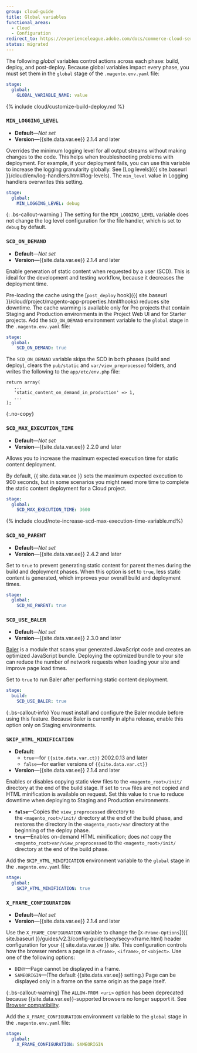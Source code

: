 ```yaml
---
group: cloud-guide
title: Global variables
functional_areas:
  - Cloud
  - Configuration
redirect_to: https://experienceleague.adobe.com/docs/commerce-cloud-service/user-guide/configure/env/stage/variables-global.html
status: migrated
---
```


The following _global_ variables control actions across each phase: build, deploy, and post-deploy. Because global variables impact every phase, you must set them in the `global` stage of the `.magento.env.yaml` file:

```yaml
stage:
  global:
    GLOBAL_VARIABLE_NAME: value
```

{% include cloud/customize-build-deploy.md %}

### `MIN_LOGGING_LEVEL`

-  **Default**—_Not set_
-  **Version**—{{site.data.var.ee}} 2.1.4 and later

Overrides the minimum logging level for all output streams without making changes to the code. This helps when troubleshooting problems with deployment. For example, if your deployment fails, you can use this variable to increase the logging granularity globally. See [Log levels]({{ site.baseurl }}/cloud/env/log-handlers.html#log-levels). The `min_level` value in Logging handlers overwrites this setting.

```yaml
stage:
  global:
    MIN_LOGGING_LEVEL: debug
```

{: .bs-callout-warning }
The setting for the `MIN_LOGGING_LEVEL` variable does not change the log level configuration for the file handler, which is set to `debug` by default.

### `SCD_ON_DEMAND`

-  **Default**—_Not set_
-  **Version**—{{site.data.var.ee}} 2.1.4 and later

Enable generation of static content when requested by a user (SCD). This is ideal for the development and testing workflow, because it decreases the deployment time.

Pre-loading the cache using the [`post_deploy` hook]({{ site.baseurl }}/cloud/project/magento-app-properties.html#hooks) reduces site downtime. The cache warming is available only for Pro projects that contain Staging and Production environments in the Project Web UI and for Starter projects. Add the `SCD_ON_DEMAND` environment variable to the `global` stage in the `.magento.env.yaml` file:

```yaml
stage:
  global:
    SCD_ON_DEMAND: true
```

The `SCD_ON_DEMAND` variable skips the SCD in both phases (build and deploy), clears the `pub/static` and `var/view_preprocessed` folders, and writes the following to the `app/etc/env.php` file:

```php?start_inline=1
return array(
   ...
   'static_content_on_demand_in_production' => 1,
   ...
);
```
{:.no-copy}

### `SCD_MAX_EXECUTION_TIME`

-  **Default**—_Not set_
-  **Version**—{{site.data.var.ee}} 2.2.0 and later

Allows you to increase the maximum expected execution time for static content deployment.

By default, {{ site.data.var.ee }} sets the maximum expected execution to 900 seconds, but in some scenarios you might need more time to complete the static content deployment for a Cloud project.

```yaml
stage:
  global:
    SCD_MAX_EXECUTION_TIME: 3600
```

{% include cloud/note-increase-scd-max-execution-time-variable.md%}

### `SCD_NO_PARENT`

-  **Default**—_Not set_
-  **Version**—{{site.data.var.ee}} 2.4.2 and later

Set to `true` to prevent generating static content for parent themes during the build and deployment phases. When this option is set to `true`, less static content is generated, which improves your overall build and deployment times.

```yaml
stage:
  global:
    SCD_NO_PARENT: true
```

### `SCD_USE_BALER`

-  **Default**—_Not set_
-  **Version**—{{site.data.var.ee}} 2.3.0 and later

[Baler](https://github.com/magento/baler) is a module that scans your generated JavaScript code and creates an optimized JavaScript bundle. Deploying the optimized bundle to your site can reduce the number of network requests when loading your site and improve page load times.

Set to `true` to run Baler after performing static content deployment.

```yaml
stage:
  build:
    SCD_USE_BALER: true
```

{:.bs-callout-info}
You must install and configure the Baler module before using this feature. Because Baler is currently in alpha release, enable this option only on Staging environments.

### `SKIP_HTML_MINIFICATION`

-  **Default**:
   -  `true`—for `{{site.data.var.ct}}` 2002.0.13 and later
   -  `false`—for earlier versions of `{{site.data.var.ct}}`
-  **Version**—{{site.data.var.ee}} 2.1.4 and later

Enables or disables copying static view files to the `<magento_root>/init/` directory at the end of the build stage. If set to `true` files are not copied and HTML minification is available on request. Set this value to `true` to reduce downtime when deploying to Staging and Production environments.

-  **`false`**—Copies the `view_preprocessed` directory to the `<magento_root>/init/` directory at the end of the build phase, and restores the directory in the `<magento_root>/var` directory at the beginning of the deploy phase.
-  **`true`**—Enables on-demand HTML minification; does *not* copy the `<magento_root>var/view_preprocessed` to the `<magento_root>/init/` directory at the end of the build phase.

Add the `SKIP_HTML_MINIFICATION` environment variable to the `global` stage in the `.magento.env.yaml` file:

```yaml
stage:
  global:
    SKIP_HTML_MINIFICATION: true
```

### `X_FRAME_CONFIGURATION`

-  **Default**—_Not set_
-  **Version**—{{site.data.var.ee}} 2.1.4 and later

Use the `X_FRAME_CONFIGURATION` variable to change the [`X-Frame-Options`]({{ site.baseurl }}/guides/v2.3/config-guide/secy/secy-xframe.html) header configuration for your {{ site.data.var.ee }} site. This configuration controls how the browser renders a page in a `<frame>`, `<iframe>`, or `<object>`. Use one of the following options:

-  `DENY`—Page cannot be displayed in a frame.
-  `SAMEORIGIN`—(The default {{site.data.var.ee}} setting.) Page can be displayed only in a frame on the same origin as the page itself.

{:.bs-callout-warning}
The `ALLOW-FROM <uri>` option has been deprecated because {{site.data.var.ee}}-supported browsers no longer support it. See [Browser compatibility](https://developer.mozilla.org/en-US/docs/Web/HTTP/Headers/X-Frame-Options#Browser_compatibility).

Add the `X_FRAME_CONFIGURATION` environment variable to the `global` stage in the `.magento.env.yaml` file:

```yaml
stage:
  global:
    X_FRAME_CONFIGURATION: SAMEORIGIN
```
